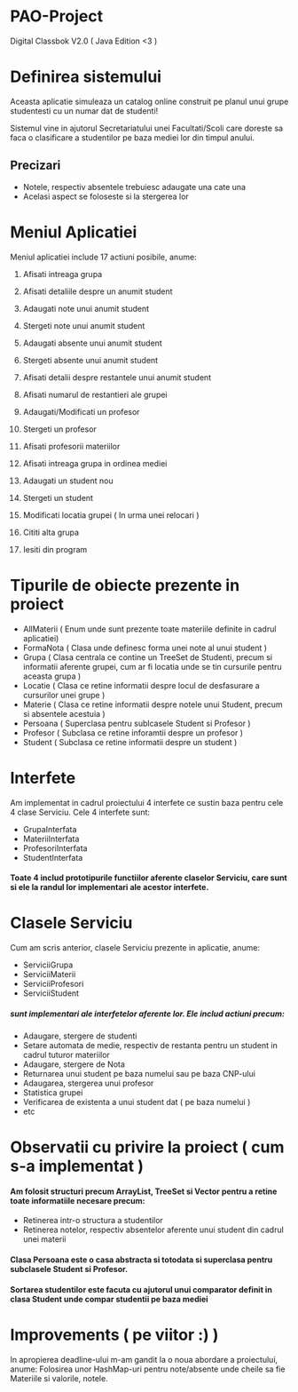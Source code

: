 # PAO-Project
Digital Classbok V2.0 ( Java Edition &lt;3 )

# Definirea sistemului
Aceasta aplicatie simuleaza un catalog online construit pe planul unui grupe studentesti cu un numar dat de studenti!

Sistemul vine in ajutorul Secretariatului unei Facultati/Scoli care doreste sa faca o clasificare a studentilor 
pe baza mediei lor din timpul anului. 

## Precizari

- Notele, respectiv absentele trebuiesc adaugate una cate una
- Acelasi aspect se foloseste si la stergerea lor

# Meniul Aplicatiei

Meniul aplicatiei include 17 actiuni posibile, anume:

1) Afisati intreaga grupa
2) Afisati detaliile despre un anumit student

3) Adaugati note unui anumit student
4) Stergeti note unui anumit student

5) Adaugati absente unui anumit student
6) Stergeti absente unui anumit student

7) Afisati detalii despre restantele unui anumit student
8) Afisati numarul de restantieri ale grupei

9) Adaugati/Modificati un profesor
10) Stergeti un profesor

11) Afisati profesorii materiilor
                                
12) Afisati intreaga grupa in ordinea mediei
                
13) Adaugati un student nou
14) Stergeti un student
                
15) Modificati locatia grupei ( In urma unei relocari )

16) Cititi alta grupa
17) Iesiti din program


# Tipurile de obiecte prezente in proiect
- AllMaterii   ( Enum unde sunt prezente toate materiile definite in cadrul aplicatiei)
- FormaNota ( Clasa unde definesc forma unei note al unui student )
- Grupa ( Clasa centrala ce contine un TreeSet de Studenti, precum si informatii aferente grupei, cum ar fi locatia unde se tin cursurile pentru aceasta grupa )
- Locatie ( Clasa ce retine informatii despre locul de desfasurare a cursurilor unei grupe )
- Materie ( Clasa ce retine informatii despre notele unui Student, precum si absentele acestuia )
- Persoana ( Superclasa pentru sublcasele Student si Profesor )
- Profesor ( Subclasa ce retine inforamtii despre un profesor )
- Student ( Subclasa ce retine informatii despre un student )

# Interfete

Am implementat in cadrul proiectului 4 interfete ce sustin baza pentru cele 4 clase Serviciu.
Cele 4 interfete sunt:
- GrupaInterfata
- MateriiInterfata
- ProfesoriInterfata
- StudentInterfata

#### Toate 4 includ prototipurile functiilor aferente claselor Serviciu, care sunt si ele la randul lor implementari ale acestor interfete.

# Clasele Serviciu

Cum am scris anterior, clasele Serviciu prezente in aplicatie, anume:
- ServiciiGrupa
- ServiciiMaterii
- ServiciiProfesori
- ServiciiStudent
##### sunt implementari ale interfetelor aferente lor. Ele includ actiuni precum:

- Adaugare, stergere de studenti
- Setare automata de medie, respectiv de restanta pentru un student in cadrul tuturor materiilor
- Adaugare, stergere de Nota
- Returnarea unui student pe baza numelui sau pe baza CNP-ului
- Adaugarea, stergerea unui profesor
- Statistica grupei
- Verificarea de existenta a unui student dat ( pe baza numelui )
- etc

# Observatii cu privire la proiect ( cum s-a implementat ) 
#### Am folosit structuri precum ArrayList, TreeSet si Vector pentru a retine toate informatiile necesare precum:
- Retinerea intr-o structura a studentilor
- Retinerea notelor, respectiv absentelor aferente unui student din cadrul unei materii
#### Clasa Persoana este o casa abstracta si totodata si superclasa pentru subclasele Student si Profesor.
#### Sortarea studentilor este facuta cu ajutorul unui comparator definit in clasa Student unde compar studentii pe baza mediei


# Improvements ( pe viitor :) )
In apropierea deadline-ului m-am gandit la o noua abordare a proiectului, anume: Folosirea unor HashMap-uri pentru note/absente unde cheile sa fie Materiile si valorile, notele.
